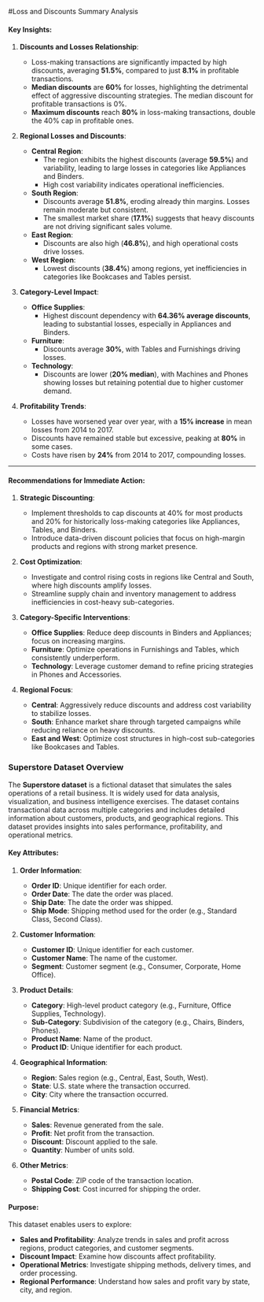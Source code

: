 #Loss and Discounts Summary Analysis

#### Key Insights:
1. **Discounts and Losses Relationship**:
   - Loss-making transactions are significantly impacted by high discounts, averaging **51.5%**, compared to just **8.1%** in profitable transactions.
   - **Median discounts** are **60%** for losses, highlighting the detrimental effect of aggressive discounting strategies. The median discount for profitable transactions is 0%.
   - **Maximum discounts** reach **80%** in loss-making transactions, double the 40% cap in profitable ones.

2. **Regional Losses and Discounts**:
   - **Central Region**:
     - The region exhibits the highest discounts (average **59.5%**) and variability, leading to large losses in categories like Appliances and Binders.
     - High cost variability indicates operational inefficiencies.
   - **South Region**:
     - Discounts average **51.8%**, eroding already thin margins. Losses remain moderate but consistent.
     - The smallest market share (**17.1%**) suggests that heavy discounts are not driving significant sales volume.
   - **East Region**:
     - Discounts are also high (**46.8%**), and high operational costs drive losses.
   - **West Region**:
     - Lowest discounts (**38.4%**) among regions, yet inefficiencies in categories like Bookcases and Tables persist.

3. **Category-Level Impact**:
   - **Office Supplies**:
     - Highest discount dependency with **64.36% average discounts**, leading to substantial losses, especially in Appliances and Binders.
   - **Furniture**:
     - Discounts average **30%**, with Tables and Furnishings driving losses.
   - **Technology**:
     - Discounts are lower (**20% median**), with Machines and Phones showing losses but retaining potential due to higher customer demand.

4. **Profitability Trends**:
   - Losses have worsened year over year, with a **15% increase** in mean losses from 2014 to 2017.
   - Discounts have remained stable but excessive, peaking at **80%** in some cases.
   - Costs have risen by **24%** from 2014 to 2017, compounding losses.

---

#### Recommendations for Immediate Action:
1. **Strategic Discounting**:
   - Implement thresholds to cap discounts at 40% for most products and 20% for historically loss-making categories like Appliances, Tables, and Binders.
   - Introduce data-driven discount policies that focus on high-margin products and regions with strong market presence.

2. **Cost Optimization**:
   - Investigate and control rising costs in regions like Central and South, where high discounts amplify losses.
   - Streamline supply chain and inventory management to address inefficiencies in cost-heavy sub-categories.

3. **Category-Specific Interventions**:
   - **Office Supplies**: Reduce deep discounts in Binders and Appliances; focus on increasing margins.
   - **Furniture**: Optimize operations in Furnishings and Tables, which consistently underperform.
   - **Technology**: Leverage customer demand to refine pricing strategies in Phones and Accessories.

4. **Regional Focus**:
   - **Central**: Aggressively reduce discounts and address cost variability to stabilize losses.
   - **South**: Enhance market share through targeted campaigns while reducing reliance on heavy discounts.
   - **East and West**: Optimize cost structures in high-cost sub-categories like Bookcases and Tables.


### Superstore Dataset Overview

The **Superstore dataset** is a fictional dataset that simulates the sales operations of a retail business. It is widely used for data analysis, visualization, and business intelligence exercises. The dataset contains transactional data across multiple categories and includes detailed information about customers, products, and geographical regions. This dataset provides insights into sales performance, profitability, and operational metrics.

#### Key Attributes:
1. **Order Information**:
   - **Order ID**: Unique identifier for each order.
   - **Order Date**: The date the order was placed.
   - **Ship Date**: The date the order was shipped.
   - **Ship Mode**: Shipping method used for the order (e.g., Standard Class, Second Class).

2. **Customer Information**:
   - **Customer ID**: Unique identifier for each customer.
   - **Customer Name**: The name of the customer.
   - **Segment**: Customer segment (e.g., Consumer, Corporate, Home Office).

3. **Product Details**:
   - **Category**: High-level product category (e.g., Furniture, Office Supplies, Technology).
   - **Sub-Category**: Subdivision of the category (e.g., Chairs, Binders, Phones).
   - **Product Name**: Name of the product.
   - **Product ID**: Unique identifier for each product.

4. **Geographical Information**:
   - **Region**: Sales region (e.g., Central, East, South, West).
   - **State**: U.S. state where the transaction occurred.
   - **City**: City where the transaction occurred.

5. **Financial Metrics**:
   - **Sales**: Revenue generated from the sale.
   - **Profit**: Net profit from the transaction.
   - **Discount**: Discount applied to the sale.
   - **Quantity**: Number of units sold.

6. **Other Metrics**:
   - **Postal Code**: ZIP code of the transaction location.
   - **Shipping Cost**: Cost incurred for shipping the order.

#### Purpose:
This dataset enables users to explore:
- **Sales and Profitability**: Analyze trends in sales and profit across regions, product categories, and customer segments.
- **Discount Impact**: Examine how discounts affect profitability.
- **Operational Metrics**: Investigate shipping methods, delivery times, and order processing.
- **Regional Performance**: Understand how sales and profit vary by state, city, and region.

